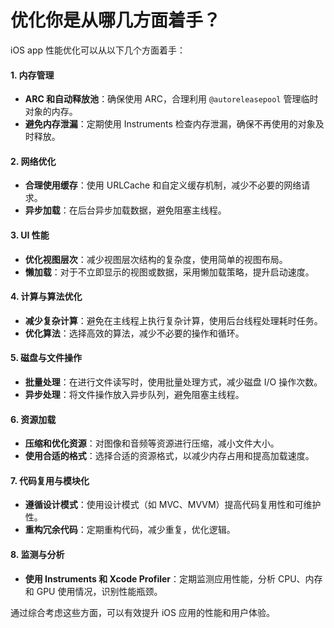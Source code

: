 # 优化你是从哪几方面着手？

iOS app 性能优化可以从以下几个方面着手：

#### 1. 内存管理

* **ARC 和自动释放池**：确保使用 ARC，合理利用 `@autoreleasepool` 管理临时对象的内存。
* **避免内存泄漏**：定期使用 Instruments 检查内存泄漏，确保不再使用的对象及时释放。

#### 2. 网络优化

* **合理使用缓存**：使用 URLCache 和自定义缓存机制，减少不必要的网络请求。
* **异步加载**：在后台异步加载数据，避免阻塞主线程。

#### 3. UI 性能

* **优化视图层次**：减少视图层次结构的复杂度，使用简单的视图布局。
* **懒加载**：对于不立即显示的视图或数据，采用懒加载策略，提升启动速度。

#### 4. 计算与算法优化

* **减少复杂计算**：避免在主线程上执行复杂计算，使用后台线程处理耗时任务。
* **优化算法**：选择高效的算法，减少不必要的操作和循环。

#### 5. 磁盘与文件操作

* **批量处理**：在进行文件读写时，使用批量处理方式，减少磁盘 I/O 操作次数。
* **异步处理**：将文件操作放入异步队列，避免阻塞主线程。

#### 6. 资源加载

* **压缩和优化资源**：对图像和音频等资源进行压缩，减小文件大小。
* **使用合适的格式**：选择合适的资源格式，以减少内存占用和提高加载速度。

#### 7. 代码复用与模块化

* **遵循设计模式**：使用设计模式（如 MVC、MVVM）提高代码复用性和可维护性。
* **重构冗余代码**：定期重构代码，减少重复，优化逻辑。

#### 8. 监测与分析

* **使用 Instruments 和 Xcode Profiler**：定期监测应用性能，分析 CPU、内存和 GPU 使用情况，识别性能瓶颈。

通过综合考虑这些方面，可以有效提升 iOS 应用的性能和用户体验。
